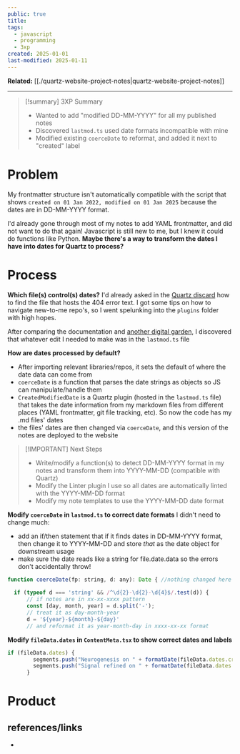 ```yaml
---
public: true
title: 
tags:
  - javascript
  - programming
  - 3xp
created: 2025-01-01
last-modified: 2025-01-11
---
```

**Related:** [[./quartz-website-project-notes|quartz-website-project-notes]]

---

> [!summary] 3XP Summary
> - Wanted to add "modified DD-MM-YYYY" for all my published notes
> - Discovered `lastmod.ts` used date formats incompatible with mine
> - Modified existing `coerceDate` to reformat, and added it next to "created" label

# Problem
My frontmatter structure isn't automatically compatible with the script that shows `created on 01 Jan 2022, modified on 01 Jan 2025` because the dates are in DD-MM-YYYY format.

I'd already gone through most of my notes to add YAML frontmatter, and did not want to do that again! Javascript is still new to me, but I knew it could do functions like Python. **Maybe there's a way to transform the dates I have into dates for Quartz to process?**

# Process
**Which file(s) control(s) dates?**
I'd already asked in the [Quartz discard](https://discord.com/invite/quartz-community-920278155510554675) how to find the file that hosts the 404 error text. I got some tips on how to navigate new-to-me repo's, so I went spelunking into the `plugins` folder with high hopes.

After comparing the documentation and [another digital garden](https://quartz.eilleeenz.com/book-club/House-of-Leaves-%F0%9F%8D%82), I discovered that whatever edit I needed to make was in the `lastmod.ts` file

**How are dates processed by default?**
* After importing relevant libraries/repos, it sets the default of where the date data can come from
* `coerceDate` is a function that parses the date strings as objects so JS can manipulate/handle them
* `CreatedModifiedDate` is a Quartz plugin (hosted in the `lastmod.ts` file) that takes the date information from my markdown files from different places (YAML frontmatter, git file tracking, etc). So now the code has my .md files' dates
* the files' dates are then changed via `coerceDate`, and this version of the notes are deployed to the website

> [!IMPORTANT] Next Steps
> - Write/modify a function(s) to detect DD-MM-YYYY format in my notes and transform them into YYYY-MM-DD (compatible with Quartz)
> - Modify the Linter plugin I use so all dates are automatically linted with the YYYY-MM-DD format
> - Modify my note templates to use the YYYY-MM-DD date format

**Modify `coerceDate`  in `lastmod.ts` to correct date formats**
I didn't need to change much:
* add an if/then statement that if it finds dates in DD-MM-YYYY format, then change it to YYYY-MM-DD and store *that* as the date object for downstream usage
* make sure the date reads like a string for file.date.data so the errors don't accidentally throw!

```javascript
function coerceDate(fp: string, d: any): Date { //nothing changed here
  
  if (typeof d === 'string' && /^\d{2}-\d{2}-\d{4}$/.test(d)) {
      // if notes are in xx-xx-xxxx pattern 
      const [day, month, year] = d.split('-');
      // treat it as day-month-year
      d = '${year}-${month}-${day}'
      // and reformat it as year-month-day in xxxx-xx-xx format
```

**Modify `fileData.dates` in `ContentMeta.tsx` to show correct dates and labels**

```javascript
if (fileData.dates) {
        segments.push("Neurogenesis on " + formatDate(fileData.dates.created))
        segments.push("Signal refined on " + formatDate(fileData.dates.modified))
      }

```
# Product

## references/links
* 
